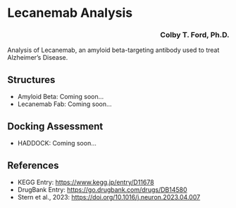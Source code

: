 # Lecanemab Analysis

<h3 align="right">Colby T. Ford, Ph.D.</h3>

Analysis of Lecanemab, an amyloid beta-targeting antibody used to treat Alzheimer’s Disease.

## Structures
- Amyloid Beta: Coming soon...
- Lecanemab Fab: Coming soon...

## Docking Assessment
- HADDOCK: Coming soon...

## References
- KEGG Entry: https://www.kegg.jp/entry/D11678
- DrugBank Entry: https://go.drugbank.com/drugs/DB14580
- Stern et al., 2023: https://doi.org/10.1016/j.neuron.2023.04.007
